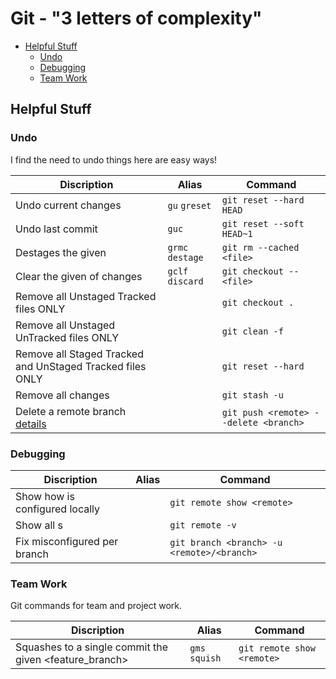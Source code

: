 # Git - "3 letters of complexity"

<!-- TOC depthFrom:2 -->

- [Helpful Stuff](#helpful-stuff)
    - [Undo](#undo)
    - [Debugging](#debugging)
    - [Team Work](#team-work)

<!-- /TOC -->

## Helpful Stuff
### Undo

I find the need to undo things here are easy ways!

Discription                         | Alias             | Command
---                                 | ---               | ---
Undo current changes                | `gu`  `greset`    | `git reset --hard HEAD`
Undo last commit                    | `guc`             | `git reset --soft HEAD~1`
Destages the given <file>           | `grmc`  `destage` | `git rm --cached <file>`
Clear the given <file> of changes   | `gclf`  `discard` | `git checkout -- <file>`
Remove all Unstaged Tracked files ONLY  |                   | `git checkout .`
Remove all Unstaged UnTracked files ONLY |                  | `git clean -f`
Remove all Staged Tracked and UnStaged Tracked files ONLY |             | `git reset --hard`
Remove all changes                  |                   | `git stash -u`
Delete a remote branch [details][1] |                   | `git push <remote> --delete <branch>`

[1]: https://stackoverflow.com/questions/2003505/how-do-i-delete-a-git-branch-both-locally-and-remotely

### Debugging

Discription                             | Alias         | Command
---                                     | ---           | ---
Show how <remote> is configured locally |               | `git remote show <remote>`
Show all <remote>s                      |               | `git remote -v`
Fix misconfigured <remote> per branch   |               | `git branch <branch> -u <remote>/<branch>`


### Team Work

Git commands for team and project work.

Discription                                             | Alias             | Command
---                                                     | ---               | ---
Squashes to a single commit the given <feature_branch>  | `gms`  `squish`   | `git remote show <remote>`
